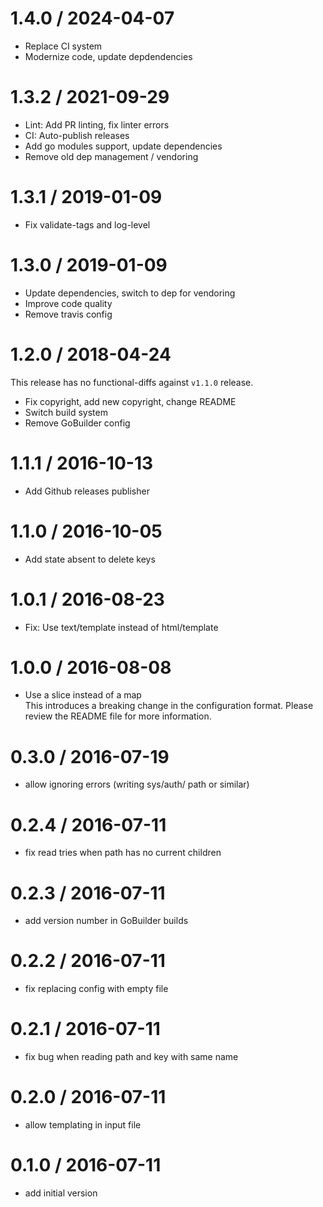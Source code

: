 # 1.4.0 / 2024-04-07

  * Replace CI system
  * Modernize code, update depdendencies

# 1.3.2 / 2021-09-29

  * Lint: Add PR linting, fix linter errors
  * CI: Auto-publish releases
  * Add go modules support, update dependencies
  * Remove old dep management / vendoring

# 1.3.1 / 2019-01-09

  * Fix validate-tags and log-level

# 1.3.0 / 2019-01-09

  * Update dependencies, switch to dep for vendoring
  * Improve code quality
  * Remove travis config

# 1.2.0 / 2018-04-24

This release has no functional-diffs against `v1.1.0` release.

  * Fix copyright, add new copyright, change README
  * Switch build system
  * Remove GoBuilder config

# 1.1.1 / 2016-10-13

  * Add Github releases publisher

# 1.1.0 / 2016-10-05

  * Add state absent to delete keys

# 1.0.1 / 2016-08-23

  * Fix: Use text/template instead of html/template

# 1.0.0 / 2016-08-08

  * Use a slice instead of a map  
  This introduces a breaking change in the configuration format. Please review the README file for more information.

# 0.3.0 / 2016-07-19

  * allow ignoring errors (writing sys/auth/ path or similar)

# 0.2.4 / 2016-07-11

  * fix read tries when path has no current children

# 0.2.3 / 2016-07-11

  * add version number in GoBuilder builds

# 0.2.2 / 2016-07-11

  * fix replacing config with empty file

# 0.2.1 / 2016-07-11

  * fix bug when reading path and key with same name

# 0.2.0 / 2016-07-11

  * allow templating in input file

# 0.1.0 / 2016-07-11

  * add initial version
